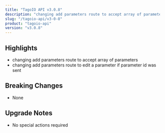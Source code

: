```yaml
---
title: "TagoIO API v3.0.8"
description: "changing add parameters route to accept array of parameters"
slug: "/tagoio-api/v3-0-8"
product: "tagoio-api"
version: "v3.0.8"
---
```


## Highlights

- changing add parameters route to accept array of parameters
- changing add parameters route to edit a parameter if parameter id was sent

## Breaking Changes

- None

## Upgrade Notes

- No special actions required
